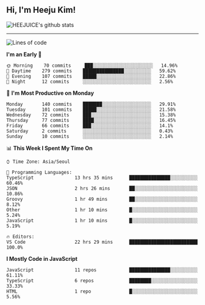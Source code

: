 ## Hi, I'm Heeju Kim!

![HEEJUICE's github stats](https://github-readme-stats.vercel.app/api?username=HEEJUICE&show_icons=true)

---
<!--START_SECTION:waka-->
![Lines of code](https://img.shields.io/badge/From%20Hello%20World%20I%27ve%20Written-20.5%20million%20lines%20of%20code-blue)

**I'm an Early 🐤** 

```text
🌞 Morning    70 commits     ███░░░░░░░░░░░░░░░░░░░░░░   14.96% 
🌆 Daytime    279 commits    ███████████████░░░░░░░░░░   59.62% 
🌃 Evening    107 commits    █████░░░░░░░░░░░░░░░░░░░░   22.86% 
🌙 Night      12 commits     ░░░░░░░░░░░░░░░░░░░░░░░░░   2.56%

```
📅 **I'm Most Productive on Monday** 

```text
Monday       140 commits    ███████░░░░░░░░░░░░░░░░░░   29.91% 
Tuesday      101 commits    █████░░░░░░░░░░░░░░░░░░░░   21.58% 
Wednesday    72 commits     ███░░░░░░░░░░░░░░░░░░░░░░   15.38% 
Thursday     77 commits     ████░░░░░░░░░░░░░░░░░░░░░   16.45% 
Friday       66 commits     ███░░░░░░░░░░░░░░░░░░░░░░   14.1% 
Saturday     2 commits      ░░░░░░░░░░░░░░░░░░░░░░░░░   0.43% 
Sunday       10 commits     ░░░░░░░░░░░░░░░░░░░░░░░░░   2.14%

```


📊 **This Week I Spent My Time On** 

```text
⌚︎ Time Zone: Asia/Seoul

💬 Programming Languages: 
TypeScript               13 hrs 35 mins      ███████████████░░░░░░░░░░   60.46% 
JSON                     2 hrs 26 mins       ██░░░░░░░░░░░░░░░░░░░░░░░   10.86% 
Groovy                   1 hr 49 mins        ██░░░░░░░░░░░░░░░░░░░░░░░   8.12% 
Other                    1 hr 10 mins        █░░░░░░░░░░░░░░░░░░░░░░░░   5.24% 
JavaScript               1 hr 10 mins        █░░░░░░░░░░░░░░░░░░░░░░░░   5.19%

🔥 Editors: 
VS Code                  22 hrs 29 mins      █████████████████████████   100.0%

```

**I Mostly Code in JavaScript** 

```text
JavaScript               11 repos            ███████████████░░░░░░░░░░   61.11% 
TypeScript               6 repos             ████████░░░░░░░░░░░░░░░░░   33.33% 
HTML                     1 repo              █░░░░░░░░░░░░░░░░░░░░░░░░   5.56%

```



<!--END_SECTION:waka-->
